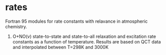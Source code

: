 rates
=====

Fortran 95 modules for rate constants with relavance in atmospheric chemistry.

1. O+NO(v) state-to-state and state-to-all relaxation and excitation rate constants as a function of temperature. 
Results are based on QCT data and interpolated between T=298K and 3000K
